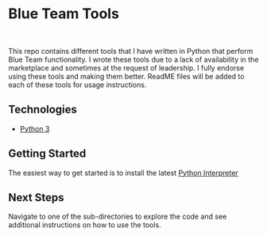 # Blue Team Tools

<br/>

This repo contains different tools that I have written in Python that perform Blue Team functionality. I wrote these tools due to a lack of availability in the marketplace and sometimes at the request of leadership. I fully endorse using these tools and making them better. ReadME files will be added to each of these tools for usage instructions.


## Technologies

* [Python 3](https://www.python.org/)

## Getting Started

The easiest way to get started is to install the latest [Python Interpreter](https://www.python.org/downloads/)

## Next Steps

Navigate to one of the sub-directories to explore the code and see additional instructions on how to use the tools.
